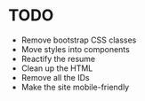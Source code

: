 # TODO

* Remove bootstrap CSS classes
* Move styles into components
* Reactify the resume
* Clean up the HTML
* Remove all the IDs
* Make the site mobile-friendly
